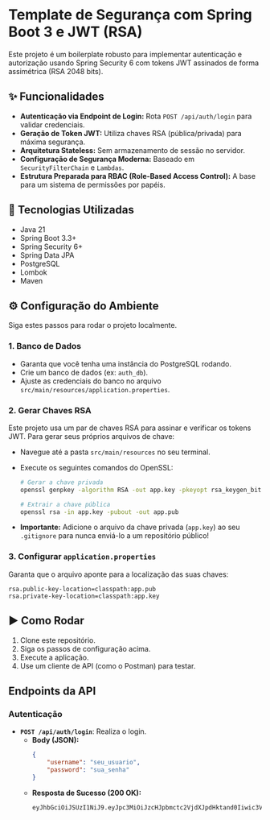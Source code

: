 # Template de Segurança com Spring Boot 3 e JWT (RSA)

Este projeto é um boilerplate robusto para implementar autenticação e autorização usando Spring Security 6 com tokens JWT assinados de forma assimétrica (RSA 2048 bits).

## ✨ Funcionalidades

-   **Autenticação via Endpoint de Login:** Rota `POST /api/auth/login` para validar credenciais.
-   **Geração de Token JWT:** Utiliza chaves RSA (pública/privada) para máxima segurança.
-   **Arquitetura Stateless:** Sem armazenamento de sessão no servidor.
-   **Configuração de Segurança Moderna:** Baseado em `SecurityFilterChain` e `Lambdas`.
-   **Estrutura Preparada para RBAC (Role-Based Access Control):** A base para um sistema de permissões por papéis.

## 🚀 Tecnologias Utilizadas

-   Java 21
-   Spring Boot 3.3+
-   Spring Security 6+
-   Spring Data JPA
-   PostgreSQL
-   Lombok
-   Maven

## ⚙️ Configuração do Ambiente

Siga estes passos para rodar o projeto localmente.

### 1. Banco de Dados
-   Garanta que você tenha uma instância do PostgreSQL rodando.
-   Crie um banco de dados (ex: `auth_db`).
-   Ajuste as credenciais do banco no arquivo `src/main/resources/application.properties`.

### 2. Gerar Chaves RSA
Este projeto usa um par de chaves RSA para assinar e verificar os tokens JWT. Para gerar seus próprios arquivos de chave:

-   Navegue até a pasta `src/main/resources` no seu terminal.
-   Execute os seguintes comandos do OpenSSL:

    ```bash
    # Gerar a chave privada
    openssl genpkey -algorithm RSA -out app.key -pkeyopt rsa_keygen_bits:2048

    # Extrair a chave pública
    openssl rsa -in app.key -pubout -out app.pub
    ```
-   **Importante:** Adicione o arquivo da chave privada (`app.key`) ao seu `.gitignore` para nunca enviá-lo a um repositório público!

### 3. Configurar `application.properties`
Garanta que o arquivo aponte para a localização das suas chaves:
```properties
rsa.public-key-location=classpath:app.pub
rsa.private-key-location=classpath:app.key
```

## ▶️ Como Rodar

1.  Clone este repositório.
2.  Siga os passos de configuração acima.
3.  Execute a aplicação.
4.  Use um cliente de API (como o Postman) para testar.

## Endpoints da API

### Autenticação

-   **`POST /api/auth/login`**: Realiza o login.
    -   **Body (JSON):**
        ```json
        {
            "username": "seu_usuario",
            "password": "sua_senha"
        }
        ```
    -   **Resposta de Sucesso (200 OK):**
        ```
        eyJhbGciOiJSUzI1NiJ9.eyJpc3MiOiJzcHJpbmctc2VjdXJpdHktand0Iiwic3ViIjoidXNlciIsImV4cCI6MTc1MjQzMjE4NywiaWF0IjoxNzUyNDI4NTg3LCJzY29wZSI6IlJPTEVfVVNFUiJ9.abc...
        ```
